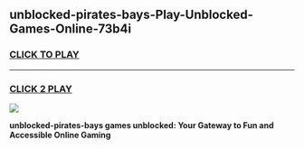 
## unblocked-pirates-bays-Play-Unblocked-Games-Online-73b4i
<h3>
<a href="https://premium76.site?title=unblocked-pirates-bays&ref=25A">CLICK TO PLAY</a></h3>
<hr>

<h3>
<a href="https://premium76.site?title=unblocked-pirates-bays&ref=25A">CLICK 2 PLAY</a>
  
</h3>

<a href="https://premium76.site?title=unblocked-pirates-bays&ref=25A"><img src="https://clearcache.store/games.png"></a>


**unblocked-pirates-bays games unblocked: Your Gateway to Fun and Accessible Online Gaming**

